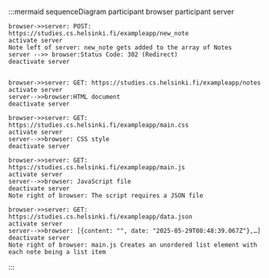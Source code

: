 :::mermaid
sequenceDiagram
    participant browser
    participant server

    browser->>server: POST: https://studies.cs.helsinki.fi/exampleapp/new_note
    activate server
    Note left of server: new_note gets added to the array of Notes
    server -->> browser:Status Code: 302 (Redirect)
    deactivate server
    
    
    browser->>server: GET: https://studies.cs.helsinki.fi/exampleapp/notes
    activate server
    server-->>browser:HTML document
    deactivate server

    browser->>server: GET: https://studies.cs.helsinki.fi/exampleapp/main.css
    activate server
    server-->>browser: CSS style
    deactivate server

    browser->>server: GET: https://studies.cs.helsinki.fi/exampleapp/main.js
    activate server
    server-->>browser: JavaScript file
    deactivate server
    Note right of browser: The script requires a JSON file

    browser->>server: GET: https://studies.cs.helsinki.fi/exampleapp/data.json
    activate server
    server-->>browser: [{content: "", date: "2025-05-29T08:48:39.067Z"},…]
    deactivate server
    Note right of browser: main.js Creates an unordered list element with each note being a list item
:::